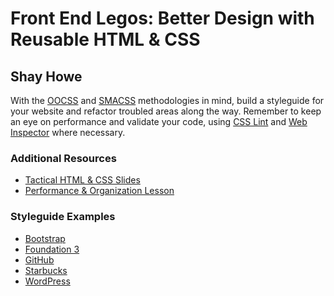 Front End Legos: Better Design with Reusable HTML & CSS
=========

Shay Howe
---------

With the [OOCSS](http://oocss.org/) and [SMACSS](https://smacss.com/) methodologies in mind, build a styleguide for your website and refactor troubled areas along the way. Remember to keep an eye on performance and validate your code, using [CSS Lint](http://csslint.net/) and [Web Inspector](http://trac.webkit.org/wiki/WebInspector) where necessary.

### Additional Resources

- [Tactical HTML & CSS Slides](https://speakerdeck.com/shayhowe/tactical-html-and-css)
- [Performance & Organization Lesson](http://learn.shayhowe.com/advanced-html-css/performance-organization)

### Styleguide Examples

- [Bootstrap](http://twitter.github.com/bootstrap/)
- [Foundation 3](http://foundation.zurb.com/)
- [GitHub](https://github.com/styleguide/css)
- [Starbucks](http://www.starbucks.com/static/reference/styleguide/)
- [WordPress](http://dotorgstyleguide.wordpress.com/)
